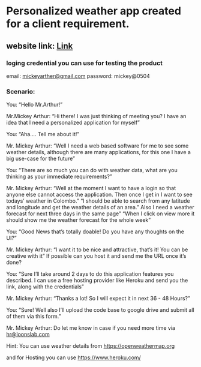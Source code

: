 # Personalized weather app created for a client requirement. 

## website link: <a href="https://weatherapp-frontend-f3y5.onrender.com">Link</a>

### loging credential you can use for testing the product 
email: mickeyarther@gmail.com
password: mickey@0504


### Scenario:
You: “Hello Mr.Arthur!”


Mr.Mickey Arthur: “Hi there! I was just thinking of meeting you? I have an idea that I
need a personalized application for myself”


You: “Aha…. Tell me about it!”


Mr. Mickey Arthur: “Well I need a web based software for me to see some weather
details, although there are many applications, for this one I have a big use-case for
the future”


You: “There are so much you can do with weather data, what are you thinking as
your immediate requirements?”


Mr. Mickey Arthur: “Well at the moment I want to have a login so that anyone else
cannot access the application. Then once I get in I want to see todays’ weather in
Colombo.”
“I should be able to search from any latitude and longitude and get the weather
details of an area.”
Also I need a weather forecast for next three days in the same page”
“When I click on view more it should show me the weather forecast for the whole
week”


You: “Good News that’s totally doable! Do you have any thoughts on the UI?”

Mr. Mickey Arthur: “I want it to be nice and attractive, that’s it! You can be creative
with it”
If possible can you host it and send me the URL once it’s done?


You: “Sure I’ll take around 2 days to do this application features you described. I can
use a free hosting provider like Heroku and send you the link, along with the
credentials”


Mr. Mickey Arthur: “Thanks a lot! So I will expect it in next 36 - 48 Hours?”


You: “Sure! Well also I’ll upload the code base to google drive and submit all of them
via this form.”


Mr. Mickey Arthur: Do let me know in case if you need more time via hr@loonslab.com


Hint: You can use weather details from https://openweathermap.org

 and for
Hosting you can use https://www.heroku.com/
